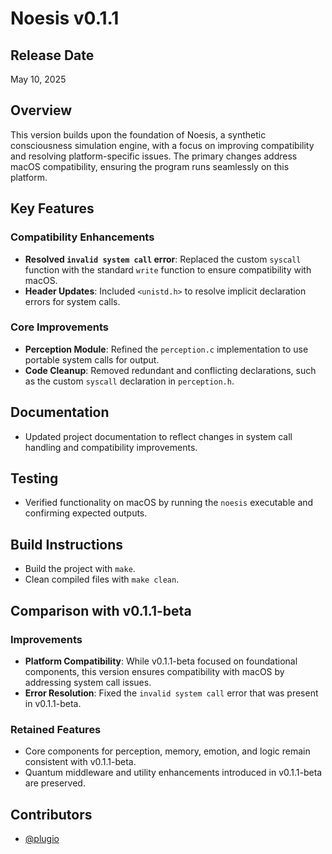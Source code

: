 # Noesis v0.1.1

## Release Date
May 10, 2025

## Overview
This version builds upon the foundation of Noesis, a synthetic consciousness simulation engine, with a focus on improving compatibility and resolving platform-specific issues. The primary changes address macOS compatibility, ensuring the program runs seamlessly on this platform.

## Key Features

### Compatibility Enhancements
- **Resolved `invalid system call` error**: Replaced the custom `syscall` function with the standard `write` function to ensure compatibility with macOS.
- **Header Updates**: Included `<unistd.h>` to resolve implicit declaration errors for system calls.

### Core Improvements
- **Perception Module**: Refined the `perception.c` implementation to use portable system calls for output.
- **Code Cleanup**: Removed redundant and conflicting declarations, such as the custom `syscall` declaration in `perception.h`.

## Documentation
- Updated project documentation to reflect changes in system call handling and compatibility improvements.

## Testing
- Verified functionality on macOS by running the `noesis` executable and confirming expected outputs.

## Build Instructions
- Build the project with `make`.
- Clean compiled files with `make clean`.

## Comparison with v0.1.1-beta

### Improvements
- **Platform Compatibility**: While v0.1.1-beta focused on foundational components, this version ensures compatibility with macOS by addressing system call issues.
- **Error Resolution**: Fixed the `invalid system call` error that was present in v0.1.1-beta.

### Retained Features
- Core components for perception, memory, emotion, and logic remain consistent with v0.1.1-beta.
- Quantum middleware and utility enhancements introduced in v0.1.1-beta are preserved.

## Contributors
- [@plugio](https://github.com/plugio)
